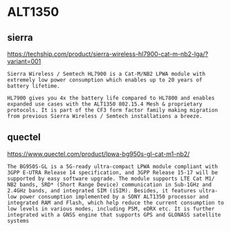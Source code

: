 # ALT1350

## sierra

https://techship.com/product/sierra-wireless-hl7900-cat-m-nb2-lga/?variant=001


```
Sierra Wireless / Semtech HL7900 is a Cat-M/NB2 LPWA module with extremely low power consumption which enables up to 20 years of battery lifetime.

HL7900 gives you 4x the battery life compared to HL7800 and enables expanded use cases with the ALT1350 802.15.4 Mesh & proprietary protocols. It is part of the CF3 form factor family making migration from previous Sierra Wireless / Semtech installations a breeze.

```

## quectel

https://www.quectel.com/product/lpwa-bg950s-gl-cat-m1-nb2/


```
The BG950S-GL is a 5G-ready ultra-compact LPWA module compliant with 3GPP E-UTRA Release 14 specification, and 3GPP Release 15-17 will be supported by easy software upgrade. The module supports LTE Cat M1/ NB2 bands, SRD* (Short Range Device) communication in Sub-1GHz and 2.4GHz bands, and integrated SIM (iSIM). Besides, it features ultra-low power consumption implemented by a SONY ALT1350 processor and integrated RAM and Flash, which help reduce the current consumption to low levels in various modes, including PSM, eDRX etc. It is further integrated with a GNSS engine that supports GPS and GLONASS satellite systems

```
